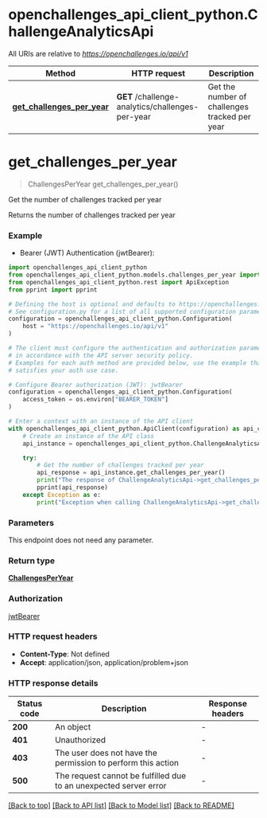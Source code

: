 # openchallenges_api_client_python.ChallengeAnalyticsApi

All URIs are relative to *https://openchallenges.io/api/v1*

| Method                                                                          | HTTP request                                     | Description                                   |
| ------------------------------------------------------------------------------- | ------------------------------------------------ | --------------------------------------------- |
| [**get_challenges_per_year**](ChallengeAnalyticsApi.md#get_challenges_per_year) | **GET** /challenge-analytics/challenges-per-year | Get the number of challenges tracked per year |

# **get_challenges_per_year**

> ChallengesPerYear get_challenges_per_year()

Get the number of challenges tracked per year

Returns the number of challenges tracked per year

### Example

- Bearer (JWT) Authentication (jwtBearer):

```python
import openchallenges_api_client_python
from openchallenges_api_client_python.models.challenges_per_year import ChallengesPerYear
from openchallenges_api_client_python.rest import ApiException
from pprint import pprint

# Defining the host is optional and defaults to https://openchallenges.io/api/v1
# See configuration.py for a list of all supported configuration parameters.
configuration = openchallenges_api_client_python.Configuration(
    host = "https://openchallenges.io/api/v1"
)

# The client must configure the authentication and authorization parameters
# in accordance with the API server security policy.
# Examples for each auth method are provided below, use the example that
# satisfies your auth use case.

# Configure Bearer authorization (JWT): jwtBearer
configuration = openchallenges_api_client_python.Configuration(
    access_token = os.environ["BEARER_TOKEN"]
)

# Enter a context with an instance of the API client
with openchallenges_api_client_python.ApiClient(configuration) as api_client:
    # Create an instance of the API class
    api_instance = openchallenges_api_client_python.ChallengeAnalyticsApi(api_client)

    try:
        # Get the number of challenges tracked per year
        api_response = api_instance.get_challenges_per_year()
        print("The response of ChallengeAnalyticsApi->get_challenges_per_year:\n")
        pprint(api_response)
    except Exception as e:
        print("Exception when calling ChallengeAnalyticsApi->get_challenges_per_year: %s\n" % e)
```

### Parameters

This endpoint does not need any parameter.

### Return type

[**ChallengesPerYear**](ChallengesPerYear.md)

### Authorization

[jwtBearer](../README.md#jwtBearer)

### HTTP request headers

- **Content-Type**: Not defined
- **Accept**: application/json, application/problem+json

### HTTP response details

| Status code | Description                                                       | Response headers |
| ----------- | ----------------------------------------------------------------- | ---------------- |
| **200**     | An object                                                         | -                |
| **401**     | Unauthorized                                                      | -                |
| **403**     | The user does not have the permission to perform this action      | -                |
| **500**     | The request cannot be fulfilled due to an unexpected server error | -                |

[[Back to top]](#) [[Back to API list]](../README.md#documentation-for-api-endpoints) [[Back to Model list]](../README.md#documentation-for-models) [[Back to README]](../README.md)
